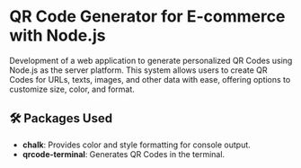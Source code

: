 # QR Code Generator for E-commerce with Node.js

Development of a web application to generate personalized QR Codes using Node.js as the server platform. This system allows users to create QR Codes for URLs, texts, images, and other data with ease, offering options to customize size, color, and format.

## 🛠️ Packages Used

- **chalk**: Provides color and style formatting for console output.
- **qrcode-terminal**: Generates QR Codes in the terminal.

